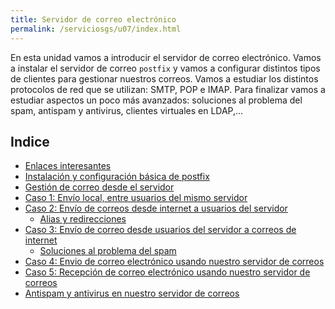 ```yaml
---
title: Servidor de correo electrónico
permalink: /serviciosgs/u07/index.html
---
```


En esta unidad vamos a introducir el servidor de correo electrónico. Vamos a instalar el servidor de correo `postfix` y vamos a configurar distintos tipos de clientes para gestionar nuestros correos. Vamos a estudiar los distintos protocolos de red que se utilizan: SMTP, POP e IMAP. Para finalizar vamos a estudiar aspectos un poco más avanzados: soluciones al problema del spam, antispam y antivirus, clientes virtuales en LDAP,...

## Indice

* [Enlaces interesantes](enlaces.html)
* [Instalación y configuración básica de postfix](postfix1.html)
* [Gestión de correo desde el servidor](postfix2.html)
* [Caso 1: Envío local, entre usuarios del mismo servidor](postfix3.html)
* [Caso 2: Envío de correos desde internet a usuarios del servidor](postfix4.html)
  * [Alias y redirecciones](postfix5.html)
* [Caso 3: Envío de correo desde usuarios del servidor a correos de internet](postfix6.html)
  * [Soluciones al problema del spam](postfix7.html)
* [Caso 4: Envio de correo electrónico usando nuestro servidor de correos](postfix8.html)
* [Caso 5: Recepción de correo electrónico usando nuestro servidor de correos](postfix9.html)
* [Antispam y antivirus en nuestro servidor de correos](postfix10.html)

<!--
## Práctica

* [Práctica servidor de correo en servidores cloud](practica_correo.html)
* [Práctica servidor de correo en casa](practica_correo_casa.html)
-->